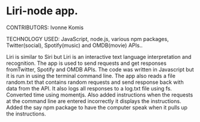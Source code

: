 # Liri-node app. 

CONTRIBUTORS: Ivonne Komis

TECHNOLOGY USED: JavaScript, node.js, various npm packages, Twitter(social), Spotify(music) and OMDB(movie) APIs..

Liri is similar to Siri but Liri is an interactive text language interpretation and recognition. The app is used to send requests and get responses fromTwitter, Spotify and OMDB APIs. The code was written in Javascript but it is run in using the terminal command line. The app also reads a file random.txt that contains random requests and send response back with data from the API. It also logs all responses to a log.txt file using fs. Converted time using momentjs. Also added instructions when the requests at the command line are entered incorrectly it displays the instructions. Added the say npm package to have the computer speak when it pulls up the instructions.
